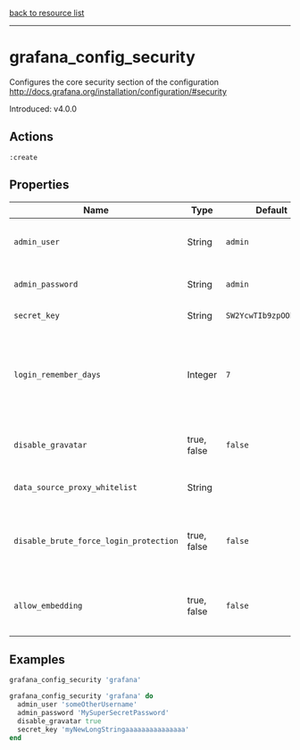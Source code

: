 [back to resource list](https://github.com/sous-chefs/grafana#resources)

---

# grafana_config_security

Configures the core security section of the configuration <http://docs.grafana.org/installation/configuration/#security>

Introduced: v4.0.0

## Actions

`:create`

## Properties

| Name                                    | Type        |  Default                    | Description                                             | Allowed Values
| --------------------------------------- | ----------- | --------------------------- | ------------------------------------------------------- | --------------- |
| `admin_user`                            | String      | `admin`                     | default admin user, created on startup                  |
| `admin_password`                        | String      | `admin`                     | default admin password                                  |
| `secret_key`                            | String      | `SW2YcwTIb9zpOOhoPsMm`      | used for signing.                                       |
| `login_remember_days`                   | Integer     | `7`                         | The number of days the keep me logged in / remember me cookie lasts.|
| `disable_gravatar`                      | true, false | `false`                     | disable gravatar profile images.                        | true, false
| `data_source_proxy_whitelist`           | String      |                             | data source proxy whitelist                      |ip_or_domain:port separated by spaces
| `disable_brute_force_login_protection`  | true, false | `false`                     | disable protection against brute force login attempts.  | true, false
| `allow_embedding`                       | true, false | `false`                     | Allows grafana to be embedded in an iframe              | true, false

## Examples

```ruby
grafana_config_security 'grafana'
```

```ruby
grafana_config_security 'grafana' do
  admin_user 'someOtherUsername'
  admin_password 'MySuperSecretPassword'
  disable_gravatar true
  secret_key 'myNewLongStringaaaaaaaaaaaaaaa'
end
```
